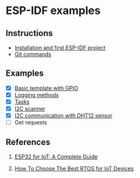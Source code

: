 # ESP-IDF examples

## Instructions

* [Installation and first ESP-IDF project](README-platformio.md)
* [Git commands](README-useful-git-commands.md)

## Examples

- [x] [Basic template with GPIO](examples/gpio)
- [x] [Logging methods](examples/log_methods)
- [x] [Tasks](examples/tasks)
- [x] [I2C scanner](examples/i2c_scan)
- [x] [I2C communication with DHT12 sensor](examples/i2c_sensor)
- [ ] Get requests

## References

1. [ESP32 for IoT: A Complete Guide](https://www.nabto.com/guide-to-iot-esp-32/)

2. [How To Choose The Best RTOS for IoT Devices](https://www.nabto.com/how-to-choose-best-rtos-for-iot/)
